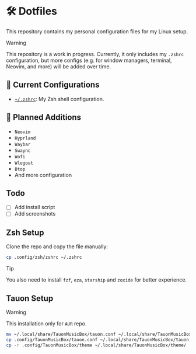 # 🛠️ Dotfiles

This repository contains my personal configuration files for my Linux setup.

> [!WARNING]
> This repository is a work in progress. Currently, it only includes my `.zshrc` configuration, but more configs (e.g. for window managers, terminal, Neovim, and more) will be added over time.

## 📁 Current Configurations

- [`~/.zshrc`](./zsh/zshrc): My Zsh shell configuration.

## 🧩 Planned Additions

- `Neovim`
- `Hyprland`
- `Waybar`
- `Swaync`
- `Wofi`
- `Wlogout`
- `Btop`
- And more configuration

## Todo

- [ ] Add install script
- [ ] Add screenshots

## Zsh Setup

Clone the repo and copy the file manually:

```bash
cp .config/zsh/zshrc ~/.zshrc
```

> [!TIP]
> You also need to install `fzf`, `eza`, `starship` and `zoxide` for better experience.

## Tauon Setup

> [!WARNING]
> This installation only for `AUR` repo.

```bash
mv ~/.local/share/TauonMusicBox/tauon.conf ~/.local/share/TauonMusicBox/tauon.conf.bak
cp .config/TauonMusicBox/tauon.conf ~/.local/share/TauonMusicBox/tauon.conf
cp -r .config/TauonMusicBox/theme ~/.local/share/TauonMusicBox/theme/
```
